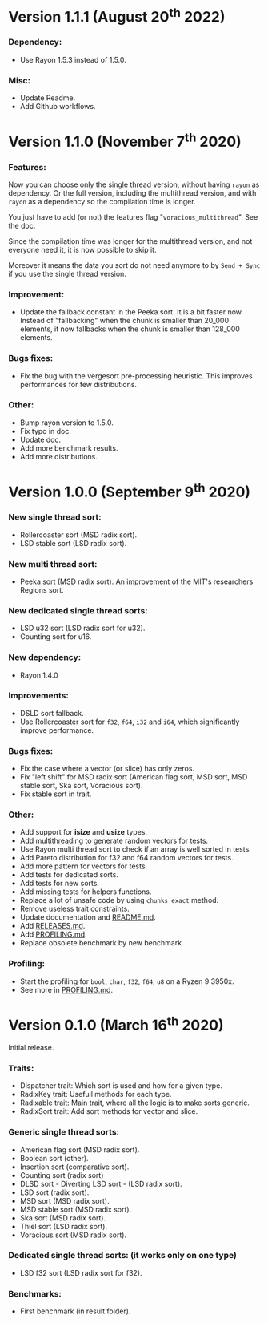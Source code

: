 # Version **1.1.1** (August 20<sup>th</sup> 2022)

### Dependency:

- Use Rayon 1.5.3 instead of 1.5.0.

### Misc:

- Update Readme.
- Add Github workflows.

# Version **1.1.0** (November 7<sup>th</sup> 2020)

### Features:

Now you can choose only the single thread version, without having `rayon` as
dependency. Or the full version, including the multithread version, and with
`rayon` as a dependency so the compilation time is longer.

You just  have to add (or not) the features flag "`voracious_multithread`". See
the doc.

Since the compilation time was longer for the multithread version, and not
everyone need it, it is now possible to skip it.

Moreover it means the data you sort do not need anymore to by `Send + Sync` if
you use the single thread version.

### Improvement:

- Update the fallback constant in the Peeka sort. It is a bit faster now.
Instead of "fallbacking" when the chunk is smaller than 20_000 elements, it now
fallbacks when the chunk is smaller than 128_000 elements.

### Bugs fixes:

- Fix the bug with the vergesort pre-processing heuristic. This improves
performances for few distributions.

### Other:

- Bump rayon version to 1.5.0.
- Fix typo in doc.
- Update doc.
- Add more benchmark results.
- Add more distributions.

# Version **1.0.0** (September 9<sup>th</sup> 2020)

### New single thread sort:

- Rollercoaster sort (MSD radix sort).
- LSD stable sort (LSD radix sort).

### New multi thread sort:

- Peeka sort (MSD radix sort). An improvement of the MIT's researchers Regions sort.

### New dedicated single thread sorts:

- LSD u32 sort (LSD radix sort for u32).
- Counting sort for u16.

### New dependency:

- Rayon 1.4.0

### Improvements:

- DSLD sort fallback.
- Use Rollercoaster sort for `f32`, `f64`, `i32` and `i64`, which significantly improve performance.

### Bugs fixes:

- Fix the case where a vector (or slice) has only zeros.
- Fix "left shift" for MSD radix sort (American flag sort, MSD sort, MSD stable sort, Ska sort, Voracious sort).
- Fix stable sort in trait.

### Other:

- Add support for **isize** and **usize** types.
- Add multithreading to generate random vectors for tests.
- Use Rayon multi thread sort to check if an array is well sorted in tests.
- Add Pareto distribution for f32 and f64 random vectors for tests.
- Add more pattern for vectors for tests.
- Add tests for dedicated sorts.
- Add tests for new sorts.
- Add missing tests for helpers functions.
- Replace a lot of unsafe code by using `chunks_exact` method.
- Remove useless trait constraints.
- Update documentation and [README.md](https://github.com/lakwet/voracious_sort/blob/master/README.md).
- Add [RELEASES.md](https://github.com/lakwet/voracious_sort/blob/master/RELEASES.md).
- Add [PROFILING.md](https://github.com/lakwet/voracious_sort/blob/master/PROFILING.md).
- Replace obsolete benchmark by new benchmark.

### Profiling:

- Start the profiling for `bool`, `char`, `f32`, `f64`, `u8` on a Ryzen 9 3950x.
- See more in [PROFILING.md](https://github.com/lakwet/voracious_sort/blob/master/PROFILING.md).

# Version **0.1.0** (March 16<sup>th</sup> 2020)

Initial release.

### Traits:

- Dispatcher trait: Which sort is used and how for a given type.
- RadixKey trait: Usefull methods for each type.
- Radixable trait: Main trait, where all the logic is to make sorts generic.
- RadixSort trait: Add sort methods for vector and slice.

### Generic single thread sorts:

- American flag sort (MSD radix sort).
- Boolean sort (other).
- Insertion sort (comparative sort).
- Counting sort (radix sort)
- DLSD sort - Diverting LSD sort - (LSD radix sort).
- LSD sort (radix sort).
- MSD sort (MSD radix sort).
- MSD stable sort (MSD radix sort).
- Ska sort (MSD radix sort).
- Thiel sort (LSD radix sort).
- Voracious sort (MSD radix sort).

### Dedicated single thread sorts: (it works only on one type)

- LSD f32 sort (LSD radix sort for f32).

### Benchmarks:

- First benchmark (in result folder).
